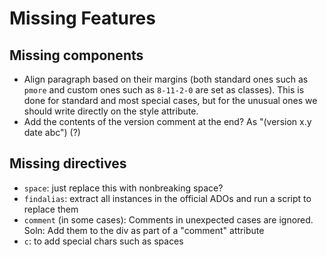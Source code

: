 # Missing Features

## Missing components

- Align paragraph based on their margins (both standard ones such as `pmore` and custom ones such as `8-11-2-0` are set as classes). This is done for standard and most special cases, but for the unusual ones we should write directly on the style attribute.
- Add the contents of the version comment at the end? As "(version x.y date abc") (?)

## Missing directives

- `space`: just replace this with nonbreaking space?
- `findalias`: extract all instances in the official ADOs and run a script to replace them
- `comment` (in some cases): Comments in unexpected cases are ignored. Soln: Add them to the div as part of a "comment" attribute
- `c`: to add special chars such as spaces